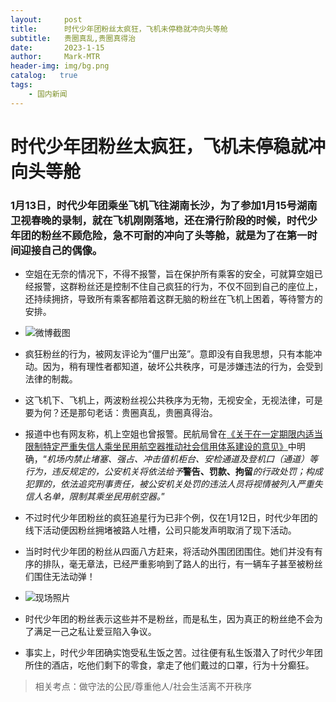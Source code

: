 ```yaml
---
layout:     post
title:      时代少年团粉丝太疯狂，飞机未停稳就冲向头等舱
subtitle:   贵圈真乱,贵圈真得治
date:       2023-1-15
author:     Mark-MTR
header-img: img/bg.png
catalog:   true
tags:
    - 国内新闻
---
```

# 时代少年团粉丝太疯狂，飞机未停稳就冲向头等舱

### 1月13日，时代少年团乘坐飞机飞往湖南长沙，为了参加1月15号湖南卫视春晚的录制，就在飞机刚刚落地，还在滑行阶段的时候，时代少年团的粉丝不顾危险，急不可耐的冲向了头等舱，就是为了在第一时间迎接自己的偶像。

- 空姐在无奈的情况下，不得不报警，旨在保护所有乘客的安全，可就算空姐已经报警，这群粉丝还是控制不住自己疯狂的行为，不仅不回到自己的座位上，还持续拥挤，导致所有乘客都陪着这群无脑的粉丝在飞机上困着，等待警方的安排。

- ![微博截图](https://s1.ax1x.com/2023/01/15/pSQO75R.md.jpg '微博截图')

- 疯狂粉丝的行为，被网友评论为“僵尸出笼”。意即没有自我思想，只有本能冲动。因为，稍有理性者都知道，破坏公共秩序，可是涉嫌违法的行为，会受到法律的制裁。

- 这飞机下、飞机上，两波粉丝视公共秩序为无物，无视安全，无视法律，可是要为何？还是那句老话：贵圈真乱，贵圈真得治。

- 报道中也有网友称，机上空姐也曾报警。民航局曾在[《关于在一定期限内适当限制特定严重失信人乘坐民用航空器推动社会信用体系建设的意见》](http://www.gov.cn/zhengce/zhengceku/2018-12/31/content_5434997.htm "《关于在一定期限内适当限制特定严重失信人乘坐民用航空器推动社会信用体系建设的意见》")中明确，“*机场内禁止堵塞、强占、冲击值机柜台、安检通道及登机口（通道）等行为，违反规定的，公安机关将依法给予***警告、罚款、拘留***的行政处罚；构成犯罪的，依法追究刑事责任，被公安机关处罚的违法人员将视情被列入严重失信人名单，限制其乘坐民用航空器。*”

- 不过时代少年团粉丝的疯狂追星行为已非个例，仅在1月12日，时代少年团的线下活动便因粉丝拥堵被路人吐槽，公司只能发声明取消了现下活动。

- 当时时代少年团的粉丝从四面八方赶来，将活动外围团团围住。她们并没有有序的排队，毫无章法，已经严重影响到了路人的出行，有一辆车子甚至被粉丝们围住无法动弹！

- ![现场照片](https://pics0.baidu.com/feed/d53f8794a4c27d1e879a1e4ac5af2265dcc43801.jpeg@f_auto?token=c0e646f5d06027f4ccb39449d9385649 '现场照片')

- 时代少年团的粉丝表示这些并不是粉丝，而是私生，因为真正的粉丝绝不会为了满足一己之私让爱豆陷入争议。

- 事实上，时代少年团确实饱受私生饭之苦。过往便有私生饭潜入了时代少年团所住的酒店，吃他们剩下的零食，拿走了他们戴过的口罩，行为十分癫狂。

> 相关考点：做守法的公民/尊重他人/社会生活离不开秩序
